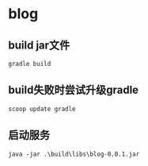 # blog

## build jar文件
```gradle build```

## build失败时尝试升级gradle
```scoop update gradle```

## 启动服务
```java -jar .\build\libs\blog-0.0.1.jar```